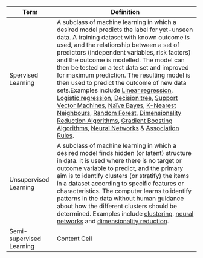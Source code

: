
|Term                               |Definition                                                                                          |
| --------------------------------- | -------------------------------------------------------------------------------------------------- |
| Spervised Learning                | A subclass of machine learning in which a desired model predicts the label for yet-unseen data. A training dataset with known outcome is used, and the relationship between a set of predictors (independent variables, risk factors) and the outcome is modelled. The model can then be tested on a test data set and improved for maximum prediction. The resulting model is then used to predict the outcome of new data sets.Examples include [Linear regression](), [Logistic regression](), [Decision tree](), [Support Vector Machines](), [Naïve Bayes](), [K-Nearest Neighbours](), [Random Forest](), [Dimensionality Reduction Algorithms](), [Gradient Boosting Algorithms](), [Neural Networks]() & [Association Rules]().                                                                     |
| Unsupervised Learning             | A subclass of machine learning in which a desired model finds hidden (or latent) structure in data. It is used where there is no target or outcome variable to predict, and the primary aim is to identify clusters (or stratify) the items in a dataset according to specific features or characteristics. The computer learns to identify patterns in the data without human guidance about how the different clusters should be determined. Examples include [clustering](), [neural networks]() and [dimensionality reduction]().                                                                                                                                      |
| Semi-supervised Learning          | Content Cell                                                                                       |
